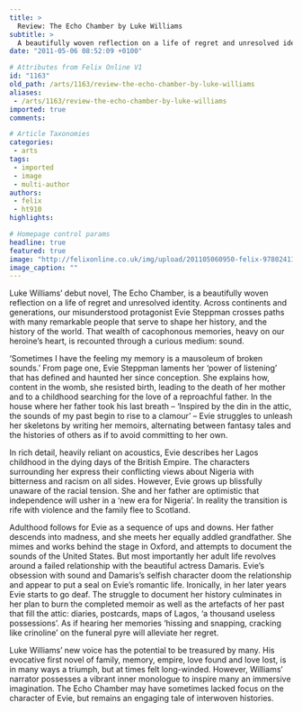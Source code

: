 ```yaml
---
title: >
  Review: The Echo Chamber by Luke Williams
subtitle: >
  A beautifully woven reflection on a life of regret and unresolved identity
date: "2011-05-06 08:52:09 +0100"

# Attributes from Felix Online V1
id: "1163"
old_path: /arts/1163/review-the-echo-chamber-by-luke-williams
aliases:
 - /arts/1163/review-the-echo-chamber-by-luke-williams
imported: true
comments:

# Article Taxonomies
categories:
 - arts
tags:
 - imported
 - image
 - multi-author
authors:
 - felix
 - ht910
highlights:

# Homepage control params
headline: true
featured: true
image: "http://felixonline.co.uk/img/upload/201105060950-felix-9780241143001.jpeg"
image_caption: ""
---
```


Luke Williams’ debut novel, The Echo Chamber, is a beautifully woven reflection on a life of regret and unresolved identity. Across continents and generations, our misunderstood protagonist Evie Steppman crosses paths with many remarkable people that serve to shape her history, and the history of the world. That wealth of cacophonous memories, heavy on our heroine’s heart, is recounted through a curious medium: sound.

‘Sometimes I have the feeling my memory is a mausoleum of broken sounds.’ From page one, Evie Steppman laments her ‘power of listening’ that has defined and haunted her since conception. She explains how, content in the womb, she resisted birth, leading to the death of her mother and to a childhood searching for the love of a reproachful father. In the house where her father took his last breath – ‘Inspired by the din in the attic, the sounds of my past begin to rise to a clamour’ – Evie struggles to unleash her skeletons by writing her memoirs, alternating between fantasy tales and the histories of others as if to avoid committing to her own.

In rich detail, heavily reliant on acoustics, Evie describes her Lagos childhood in the dying days of the British Empire. The characters surrounding her express their conflicting views about Nigeria with bitterness and racism on all sides. However, Evie grows up blissfully unaware of the racial tension. She and her father are optimistic that independence will usher in a ‘new era for Nigeria’. In reality the transition is rife with violence and the family flee to Scotland.

Adulthood follows for Evie as a sequence of ups and downs. Her father descends into madness, and she meets her equally addled grandfather. She mimes and works behind the stage in Oxford, and attempts to document the sounds of the United States. But most importantly her adult life revolves around a failed relationship with the beautiful actress Damaris. Evie’s obsession with sound and Damaris’s selfish character doom the relationship and appear to put a seal on Evie’s romantic life.
 Ironically, in her later years Evie starts to go deaf. The struggle to document her history culminates in her plan to burn the completed memoir as well as the artefacts of her past that fill the attic: diaries, postcards, maps of Lagos, ‘a thousand useless possessions’. As if hearing her memories ‘hissing and snapping, cracking like crinoline’ on the funeral pyre will alleviate her regret.

Luke Williams’ new voice has the potential to be treasured by many. His evocative first novel of family, memory, empire, love found and love lost, is in many ways a triumph, but at times felt long-winded. However, Williams’ narrator possesses a vibrant inner monologue to inspire many an immersive imagination. The Echo Chamber may have sometimes lacked focus on the character of Evie, but remains an engaging tale of interwoven histories.
